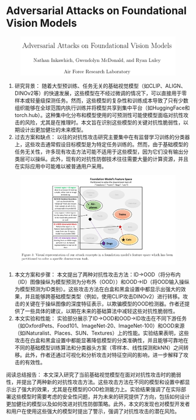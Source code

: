 # Adversarial Attacks on Foundational Vision Models

<figure><img src="../.gitbook/assets/image (13) (1) (1) (1) (1) (1) (1) (1) (1) (1) (1).png" alt=""><figcaption></figcaption></figure>

1. 研究背景： 随着大型预训练、任务无关的基础视觉模型（如CLIP、ALIGN、DINOv2等）的快速发展，这些模型在不经过微调的情况下，可以直接用于零样本或轻量级探测任务。然而，这些模型的复杂性和训练成本导致了只有少数组织能够在全球范围内执行训练并将模型共享到集中平台（如HuggingFace和torch.hub）。这种集中化分布和模型使用的可预测性可能使模型面临对抗性攻击的风险，尤其是在推理时。本文旨在识别这些模型的关键对抗性脆弱性，以期设计出更加健壮的未来模型。
2. 过去方案和缺点： 以往的对抗性攻击研究主要集中在有监督学习训练的分类器上，这些攻击通常假设目标模型是为特定任务训练的。然而，由于基础模型的任务无关性，许多现有攻击方法可能不适用于这些模型，因为它们没有输出分类层可以操纵。此外，现有的对抗性防御技术往往需要大量的计算资源，并且在实际应用中可能难以被普通用户采用。

<figure><img src="../.gitbook/assets/image (1) (1) (1) (1) (1) (1) (1) (1) (1) (1) (1) (1) (1) (1) (1) (1) (1) (1) (1) (1) (1) (1) (1) (1) (1) (1) (1) (1) (1) (1) (1) (1) (1) (1) (1) (1) (1) (1).png" alt=""><figcaption></figcaption></figure>

1. 本文方案和步骤： 本文提出了两种对抗性攻击方法：ID→OOD（将分布内（ID）图像操纵为模型预测为分布外（OOD））和OOD→ID（将OOD输入操纵为模型预测为ID类别）。这些攻击方法在白盒和黑盒设置中都显示出强大的效果，并且能够跨基础模型类型（例如，使用CLIP攻击DINOv2）进行转移。攻击的关键在于操纵图像的深度特征表示，以欺骗模型的OOD检测器。作者还提供了一些具体的建议，以期在未来的基础算法中减轻这些对抗性脆弱性。
2. 本文实验和性能： 实验部分展示了ID→OOD和OOD→ID攻击在不同下游任务（如OxfordPets、Food101、ImageNet-20、ImageNet-100）和OOD来源（如iNaturalist、Places、SUN、Textures）上的性能。实验结果表明，这些攻击在白盒和黑盒设置中都能显著降低模型的分类准确性，并且能够可靠地在不同的基础模型训练算法和分类器头方案（零样本、线性探测和kNN）之间转移。此外，作者还通过可视化和分析攻击对特征空间的影响，进一步解释了攻击的有效性。

阅读总结报告： 本文深入研究了当前基础视觉模型在面对对抗性攻击时的脆弱性，并提出了两种新的对抗性攻击方法。这些攻击方法在不同的模型和设置中都显示出了强大的效果，尤其是在模型的OOD检测能力上。实验结果强调了在实际部署这些模型时需要考虑的安全性问题，并为未来的研究提供了方向，包括如何设计更加健壮的模型以及如何改进对抗性防御策略。此外，本文的发现也对模型开发者和用户在使用这些强大的模型时提出了警示，强调了对抗性攻击的潜在风险。
